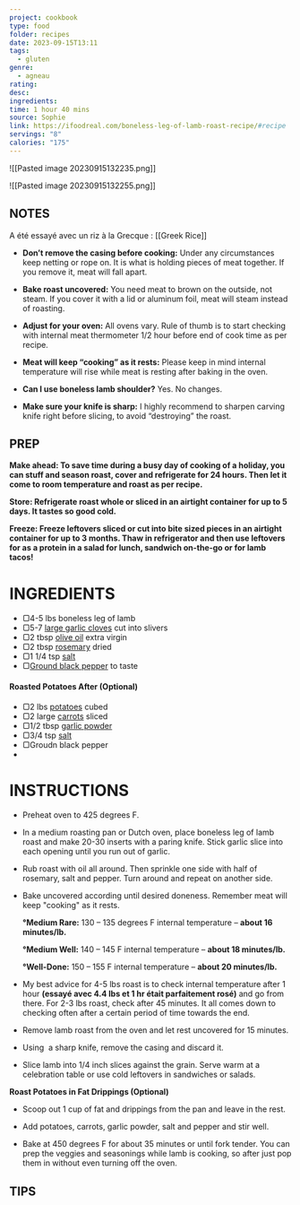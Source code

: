 ```yaml
---
project: cookbook
type: food
folder: recipes
date: 2023-09-15T13:11
tags:
  - gluten
genre:
  - agneau
rating: 
desc: 
ingredients: 
time: 1 hour 40 mins
source: Sophie
link: https://ifoodreal.com/boneless-leg-of-lamb-roast-recipe/#recipe
servings: "8"
calories: "175"
---
```


![[Pasted image 20230915132235.png]]

![[Pasted image 20230915132255.png]]


## NOTES

A été essayé avec un riz à la Grecque :
	[[Greek Rice]]


- **Don’t remove the casing before cooking:** Under any circumstances keep netting or rope on. It is what is holding pieces of meat together. If you remove it, meat will fall apart.
    
- **Bake roast uncovered:** You need meat to brown on the outside, not steam. If you cover it with a lid or aluminum foil, meat will steam instead of roasting.
    
- **Adjust for your oven:** All ovens vary. Rule of thumb is to start checking with internal meat thermometer 1/2 hour before end of cook time as per recipe.
    
- **Meat will keep “cooking” as it rests:** Please keep in mind internal temperature will rise while meat is resting after baking in the oven.
    
- **Can I use boneless lamb shoulder?** Yes. No changes.
    
- **Make sure your knife is sharp:** I highly recommend to sharpen carving knife right before slicing, to avoid “destroying” the roast.


## PREP

**Make ahead: To save time during a busy day of cooking of a holiday, you can stuff and season roast, cover and refrigerate for 24 hours. Then let it come to room temperature and roast as per recipe.**

**Store: Refrigerate roast whole or sliced in an airtight container for up to 5 days. It tastes so good cold.**    

**Freeze: Freeze leftovers sliced or cut into bite sized pieces in an airtight container for up to 3 months. Thaw in refrigerator and then use leftovers for as a protein in a salad for lunch, sandwich on-the-go or for lamb tacos!**




# INGREDIENTS

- ▢4-5 lbs boneless leg of lamb
- ▢5-7 [large garlic cloves](https://www.target.com/p/spice-world-fresh-whole-garlic-3ct-bag/-/A-14917318?aflt=plt#lnk=sametab) cut into slivers
- ▢2 tbsp [olive oil](https://amzn.to/3F6uush) extra virgin
- ▢2 tbsp [rosemary](https://amzn.to/3F1Til6) dried
- ▢1 1/4 tsp [salt](https://amzn.to/3mZQb76)
- ▢[Ground black pepper](https://amzn.to/3kH0r2D) to taste


#### Roasted Potatoes After (Optional)

- ▢2 lbs [potatoes](https://www.target.com/p/russet-potatoes-5lb-good-38-gather-8482/-/A-77775602?aflt=plt) cubed
- ▢2 large [carrots](https://www.target.com/p/organic-carrots-1lb-good-38-gather-8482/-/A-85760297?aflt=plt#lnk=sametab) sliced
- ▢1/2 tbsp [garlic powder](https://amzn.to/3bX3uie)
- ▢3/4 tsp [salt](https://amzn.to/3mZQb76)
- ▢Groudn black pepper
- 

# INSTRUCTIONS

-   Preheat oven to 425 degrees F.
    
- In a medium roasting pan or Dutch oven, place boneless leg of lamb roast and make 20-30 inserts with a paring knife. Stick garlic slice into each opening until you run out of garlic.
    
      
    
- Rub roast with oil all around. Then sprinkle one side with half of rosemary, salt and pepper. Turn around and repeat on another side.
    
- Bake uncovered according until desired doneness. Remember meat will keep "cooking" as it rests.
    
    **°Medium Rare:** 130 – 135 degrees F internal temperature – **about 16 minutes/lb.**
    
    **°Medium Well:** 140 – 145 F internal temperature – **about 18 minutes/lb.**
    
    **°Well-Done:** 150 – 155 F internal temperature – **about 20 minutes/lb.**
      
    
- My best advice for 4-5 lbs roast is to check internal temperature after 1 hour **(essayé avec 4.4 lbs et 1 hr était parfaitement rosé)** and go from there. For 2-3 lbs roast, check after 45 minutes. It all comes down to checking often after a certain period of time towards the end.
      
    
- Remove lamb roast from the oven and let rest uncovered for 15 minutes.
    
- Using  a sharp knife, remove the casing and discard it.
    
    
- Slice lamb into 1/4 inch slices against the grain. Serve warm at a celebration table or use cold leftovers in sandwiches or salads.


**Roast Potatoes in Fat Drippings (Optional)**

- Scoop out 1 cup of fat and drippings from the pan and leave in the rest.
    
- Add potatoes, carrots, garlic powder, salt and pepper and stir well.
    
- Bake at 450 degrees F for about 35 minutes or until fork tender. You can prep the veggies and seasonings while lamb is cooking, so after just pop them in without even turning off the oven.


## TIPS



